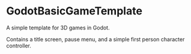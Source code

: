 # GodotBasicGameTemplate
A simple template for 3D games in Godot.

Contains a title screen, pause menu, and a simple first person character controller.
